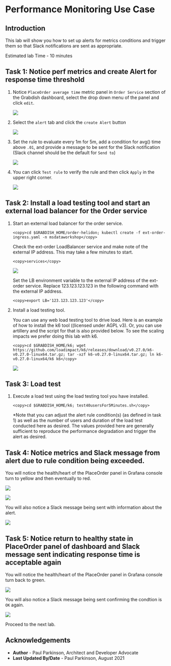 # Performance Monitoring Use Case

## Introduction

This lab will show you how to set up alerts for metrics conditions and trigger them so that Slack notifications are sent as appropriate.

Estimated lab Time - 10 minutes

  
## Task 1: Notice perf metrics and create Alert for response time threshold

1. Notice `PlaceOrder average time` metric panel in `Order Service` section of the Grabdish dashboard, select the drop down menu of the panel and click `edit`.

    ![](images/placeorderpanel.png " ")
   
2. Select the `alert` tab and click the `create Alert` button

    ![](images/createalertbutton.png " ")
       
3. Set the rule to evaluate every 1m for 5m, add a condition for avg() time above `.01`, and provide a message to be sent for the Slack notification (Slack channel should be the default for `Send to`)

    ![](images/addalertruleforplaceorder.png " ")
       
3. You can click `Test rule` to verify the rule and then click `Apply` in the upper right corner.

    ![](images/testrule.png " ")


## Task 2:  Install a load testing tool and start an external load balancer for the Order service

1. Start an external load balancer for the order service.

    ```
    <copy>cd $GRABDISH_HOME/order-helidon; kubectl create -f ext-order-ingress.yaml -n msdataworkshop</copy>
    ```

    Check the ext-order LoadBalancer service and make note of the external IP address. This may take a few minutes to start.

    ```
    <copy>services</copy>
    ```

    ![](images/ingress-nginx-loadbalancer-externalip.png " ")

    Set the LB environment variable to the external IP address of the ext-order service. Replace 123.123.123.123 in the following command with the external IP address.

    ```
    <copy>export LB='123.123.123.123'</copy>
    ```


2. Install a load testing tool.  

    You can use any web load testing tool to drive load. Here is an example of how to install the k6 tool ((licensed under AGPL v3). Or, you can use artillery and the script for that is also provided below. To see the scaling impacts we prefer doing this lab with k6.

	```
	<copy>cd $GRABDISH_HOME/k6; wget https://github.com/loadimpact/k6/releases/download/v0.27.0/k6-v0.27.0-linux64.tar.gz; tar -xzf k6-v0.27.0-linux64.tar.gz; ln k6-v0.27.0-linux64/k6 k6</copy>
	```

	![](images/install-k6.png " ")

 
## Task 3: Load test 

1.  Execute a load test using the load testing tool you have installed.  

    ```
    <copy>cd $GRABDISH_HOME/k6; test40usersFor5Minutes.sh</copy>
    ```
    
    *Note that you can adjust the alert rule condition(s) (as defined in task 1) as well as the number of users and duration of the load test conducted here as desired.
    The values provided here are generally sufficient to reproduce the performance degradation and trigger the alert as desired.

## Task 4: Notice metrics and Slack message from alert due to rule condition being exceeded.

   You will notice the health/heart of the PlaceOrder panel in Grafana console turn to yellow and then eventually to red.

   ![](images/yellowheart.png " ")
     
   ![](images/redheart.png " ")
     
   You will also notice a Slack message being sent with information about the alert.
     
   ![](images/slackfailure.png " ")

## Task 5: Notice return to healthy state in PlaceOrder panel of dashboard and Slack message sent indicating response time is acceptable again

   You will notice the health/heart of the PlaceOrder panel in Grafana console turn back to green.

   ![](images/placeorderhealthbacktonormal.png " ")
   
   You will also notice a Slack message being sent confirming the condtion is `OK` again.
   
   ![](images/slackmessagehealthbacktonormal.png " ")

Proceed to the next lab.

## Acknowledgements
* **Author** - Paul Parkinson, Architect and Developer Advocate
* **Last Updated By/Date** - Paul Parkinson, August 2021
